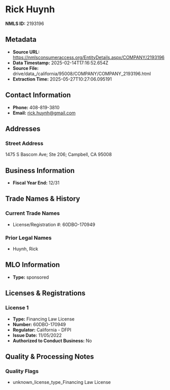 # Rick Huynh

**NMLS ID:** 2193196

## Metadata
- **Source URL:** https://nmlsconsumeraccess.org/EntityDetails.aspx/COMPANY/2193196
- **Data Timestamp:** 2025-02-14T17:16:52.654Z
- **Source File:** drive/data_/california/95008/COMPANY/COMPANY_2193196.html
- **Extraction Time:** 2025-05-27T10:27:06.095191

## Contact Information
- **Phone:** 408-819-3810
- **Email:** rick.huynh@gmail.com

## Addresses
### Street Address
1475 S Bascom Ave; Ste 206; Campbell, CA 95008

## Business Information
- **Fiscal Year End:** 12/31

## Trade Names & History
### Current Trade Names
- License/Registration #: 60DBO-170949

### Prior Legal Names
- Huynh, Rick

## MLO Information
- **Type:** sponsored

## Licenses & Registrations

### License 1
- **Type:** Financing Law License
- **Number:** 60DBO-170949
- **Regulator:** California - DFPI
- **Issue Date:** 11/05/2022
- **Authorized to Conduct Business:** No

## Quality & Processing Notes
### Quality Flags
- unknown_license_type_Financing Law License
